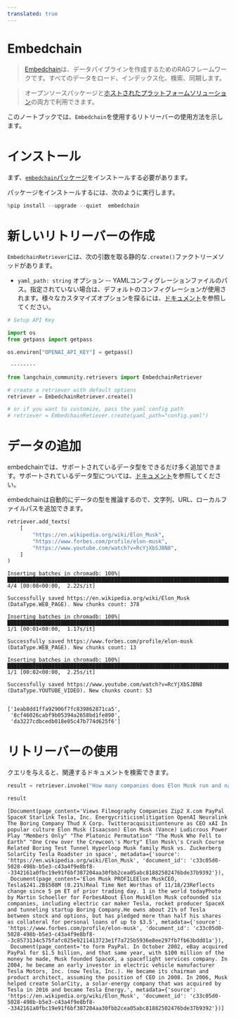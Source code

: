 ```yaml
---
translated: true
---
```


# Embedchain

>[Embedchain](https://github.com/embedchain/embedchain)は、データパイプラインを作成するためのRAGフレームワークです。すべてのデータをロード、インデックス化、検索、同期します。

>オープンソースパッケージ[](https://github.com/embedchain/embedchain)と[ホストされたプラットフォームソリューション](https://app.embedchain.ai/)の両方で利用できます。

このノートブックでは、`Embedchain`を使用するリトリーバーの使用方法を示します。

# インストール

まず、[`embedchain`パッケージ](https://pypi.org/project/embedchain/)をインストールする必要があります。

パッケージをインストールするには、次のように実行します。

```python
%pip install --upgrade --quiet  embedchain
```

# 新しいリトリーバーの作成

`EmbedchainRetriever`には、次の引数を取る静的な`.create()`ファクトリーメソッドがあります。

* `yaml_path: string` オプション -- YAMLコンフィグレーションファイルのパス。指定されていない場合は、デフォルトのコンフィグレーションが使用されます。様々なカスタマイズオプションを探るには、[ドキュメント](https://docs.embedchain.ai/)を参照してください。

```python
# Setup API Key

import os
from getpass import getpass

os.environ["OPENAI_API_KEY"] = getpass()
```

```output
 ········
```

```python
from langchain_community.retrievers import EmbedchainRetriever

# create a retriever with default options
retriever = EmbedchainRetriever.create()

# or if you want to customize, pass the yaml config path
# retriever = EmbedchainRetiever.create(yaml_path="config.yaml")
```

# データの追加

embedchainでは、サポートされているデータ型をできるだけ多く追加できます。サポートされているデータ型については、[ドキュメント](https://docs.embedchain.ai/)を参照してください。

embedchainは自動的にデータの型を推論するので、文字列、URL、ローカルファイルパスを追加できます。

```python
retriever.add_texts(
    [
        "https://en.wikipedia.org/wiki/Elon_Musk",
        "https://www.forbes.com/profile/elon-musk",
        "https://www.youtube.com/watch?v=RcYjXbSJBN8",
    ]
)
```

```output
Inserting batches in chromadb: 100%|████████████████████████████████████████████████████████████████████████████████████████████████████████████████| 4/4 [00:08<00:00,  2.22s/it]

Successfully saved https://en.wikipedia.org/wiki/Elon_Musk (DataType.WEB_PAGE). New chunks count: 378

Inserting batches in chromadb: 100%|████████████████████████████████████████████████████████████████████████████████████████████████████████████████| 1/1 [00:01<00:00,  1.17s/it]

Successfully saved https://www.forbes.com/profile/elon-musk (DataType.WEB_PAGE). New chunks count: 13

Inserting batches in chromadb: 100%|████████████████████████████████████████████████████████████████████████████████████████████████████████████████| 1/1 [00:02<00:00,  2.25s/it]

Successfully saved https://www.youtube.com/watch?v=RcYjXbSJBN8 (DataType.YOUTUBE_VIDEO). New chunks count: 53


```

```output
['1eab8dd1ffa92906f7fc839862871ca5',
 '8cf46026cabf9b05394a2658bd1fe890',
 'da3227cdbcedb018e05c47b774d625f6']
```

# リトリーバーの使用

クエリを与えると、関連するドキュメントを検索できます。

```python
result = retriever.invoke("How many companies does Elon Musk run and name those?")
```

```python
result
```

```output
[Document(page_content='Views Filmography Companies Zip2 X.com PayPal SpaceX Starlink Tesla, Inc. Energycriticismlitigation OpenAI Neuralink The Boring Company Thud X Corp. Twitteracquisitiontenure as CEO xAI In popular culture Elon Musk (Isaacson) Elon Musk (Vance) Ludicrous Power Play "Members Only" "The Platonic Permutation" "The Musk Who Fell to Earth" "One Crew over the Crewcoo\'s Morty" Elon Musk\'s Crash Course Related Boring Test Tunnel Hyperloop Musk family Musk vs. Zuckerberg SolarCity Tesla Roadster in space', metadata={'source': 'https://en.wikipedia.org/wiki/Elon_Musk', 'document_id': 'c33c05d0-5028-498b-b5e3-c43a4f9e8bf8--3342161a0fbc19e91f6bf387204aa30fbb2cea05abc81882502476bde37b9392'}),
 Document(page_content='Elon Musk PROFILEElon MuskCEO, Tesla$241.2B$508M (0.21%)Real Time Net Worthas of 11/18/23Reflects change since 5 pm ET of prior trading day. 1 in the world todayPhoto by Martin Schoeller for ForbesAbout Elon MuskElon Musk cofounded six companies, including electric car maker Tesla, rocket producer SpaceX and tunneling startup Boring Company.He owns about 21% of Tesla between stock and options, but has pledged more than half his shares as collateral for personal loans of up to $3.5', metadata={'source': 'https://www.forbes.com/profile/elon-musk', 'document_id': 'c33c05d0-5028-498b-b5e3-c43a4f9e8bf8--3c8573134c575fafc025e9211413723e1f7a725b5936e8ee297fb7fb63bdd01a'}),
 Document(page_content='to form PayPal. In October 2002, eBay acquired PayPal for $1.5 billion, and that same year, with $100 million of the money he made, Musk founded SpaceX, a spaceflight services company. In 2004, he became an early investor in electric vehicle manufacturer Tesla Motors, Inc. (now Tesla, Inc.). He became its chairman and product architect, assuming the position of CEO in 2008. In 2006, Musk helped create SolarCity, a solar-energy company that was acquired by Tesla in 2016 and became Tesla Energy.', metadata={'source': 'https://en.wikipedia.org/wiki/Elon_Musk', 'document_id': 'c33c05d0-5028-498b-b5e3-c43a4f9e8bf8--3342161a0fbc19e91f6bf387204aa30fbb2cea05abc81882502476bde37b9392'})]
```
